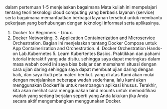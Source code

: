 dalam pertemuan 1-5 menjelaskan bagaimana  Mata kuliah ini mempelajari tentang teori teknologi cloud computing yang berbasis layanan (service) serta bagaimana memanfaatkan berbagai layanan tersebut untuk membantu pekerjaan yang berhubungan dengan teknologi informasi serta aplikasinya. 
   1. Docker for Beginners - Linux.
   2. Docker Networking.
    3. Application Containerization and Microservice Orchestration. Bagian ini menjelaskan tentang 
      Docker Compose untuk App Containerization and Orchestration.
    4. Docker Orchestration Hands-on Lab.Kubernetes
    5. Learn Kubertentes Basics. Praktikkan dan pahami tutorial interaktif yang ada disitu.
   sehingga saya dapat meringkas dalam masa wabah covid ini saya bisa belajar dan memahami situasi dengan cara ujian daring sehingga saya dapat membuat ujian daring dengan baik, dan saya ikuti peta materi berikut. yang di atas Kami akan mulai dengan menjalankan beberapa wadah sederhana, lalu kami akan menggunakan Dockerfile untuk membangun aplikasi khusus. Terakhir, kita akan melihat cara menggunakan bind mounts untuk memodifikasi wadah yang sedang berjalan seperti yang Anda lakukan jika Anda secara aktif mengembangkan menggunakan Docker. 